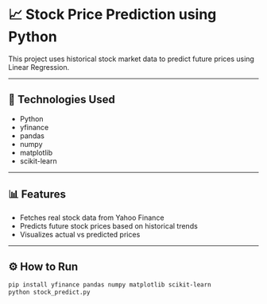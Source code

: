 # 📈 Stock Price Prediction using Python

This project uses historical stock market data to predict future prices using Linear Regression.

---

## 🚀 Technologies Used
- Python
- yfinance
- pandas
- numpy
- matplotlib
- scikit-learn

---

## 📊 Features
- Fetches real stock data from Yahoo Finance
- Predicts future stock prices based on historical trends
- Visualizes actual vs predicted prices

---

## ⚙️ How to Run

```bash
pip install yfinance pandas numpy matplotlib scikit-learn
python stock_predict.py
